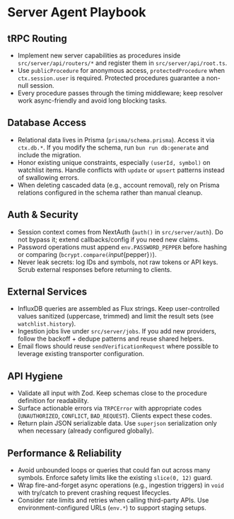 # Server Agent Playbook

## tRPC Routing
- Implement new server capabilities as procedures inside `src/server/api/routers/*` and register them in `src/server/api/root.ts`.
- Use `publicProcedure` for anonymous access, `protectedProcedure` when `ctx.session.user` is required. Protected procedures guarantee a non-null session.
- Every procedure passes through the timing middleware; keep resolver work async-friendly and avoid long blocking tasks.

## Database Access
- Relational data lives in Prisma (`prisma/schema.prisma`). Access it via `ctx.db.*`. If you modify the schema, run `bun run db:generate` and include the migration.
- Honor existing unique constraints, especially `(userId, symbol)` on watchlist items. Handle conflicts with `update` or `upsert` patterns instead of swallowing errors.
- When deleting cascaded data (e.g., account removal), rely on Prisma relations configured in the schema rather than manual cleanup.

## Auth & Security
- Session context comes from NextAuth (`auth()` in `src/server/auth`). Do not bypass it; extend callbacks/config if you need new claims.
- Password operations must append `env.PASSWORD_PEPPER` before hashing or comparing (`bcrypt.compare(`${input}${pepper}`)`).
- Never leak secrets: log IDs and symbols, not raw tokens or API keys. Scrub external responses before returning to clients.

## External Services
- InfluxDB queries are assembled as Flux strings. Keep user-controlled values sanitized (uppercase, trimmed) and limit the result sets (see `watchlist.history`).
- Ingestion jobs live under `src/server/jobs`. If you add new providers, follow the backoff + dedupe patterns and reuse shared helpers.
- Email flows should reuse `sendVerificationRequest` where possible to leverage existing transporter configuration.

## API Hygiene
- Validate all input with Zod. Keep schemas close to the procedure definition for readability.
- Surface actionable errors via `TRPCError` with appropriate codes (`UNAUTHORIZED`, `CONFLICT`, `BAD_REQUEST`). Clients expect these codes.
- Return plain JSON serializable data. Use `superjson` serialization only when necessary (already configured globally).

## Performance & Reliability
- Avoid unbounded loops or queries that could fan out across many symbols. Enforce safety limits like the existing `slice(0, 12)` guard.
- Wrap fire-and-forget async operations (e.g., ingestion triggers) in `void` with try/catch to prevent crashing request lifecycles.
- Consider rate limits and retries when calling third-party APIs. Use environment-configured URLs (`env.*`) to support staging setups.
